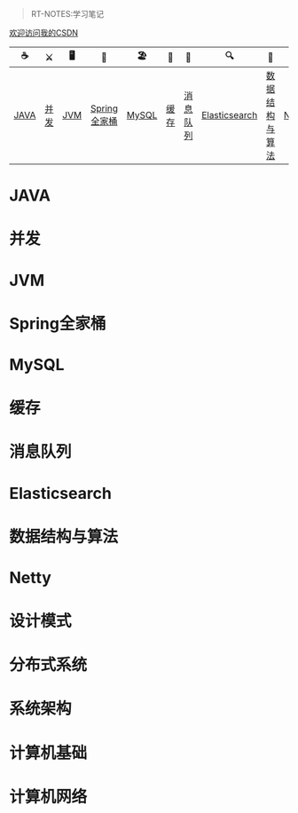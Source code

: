 
>RT-NOTES:学习笔记


[欢迎访问我的CSDN](https://blog.csdn.net/rongtaoup)

<table>
<thead>
<tr>
<th align="center"><g-emoji class="g-emoji" alias="coffee" fallback-src="https://github.githubassets.com/images/icons/emoji/unicode/2615.png">☕</g-emoji></th>
<th align="center"><g-emoji class="g-emoji" alias="crossed_swords" fallback-src="https://github.githubassets.com/images/icons/emoji/unicode/2694.png">⚔️</g-emoji></th>
<th align="center"><g-emoji class="g-emoji" alias="desktop_computer" fallback-src="https://github.githubassets.com/images/icons/emoji/unicode/1f5a5.png">🖥</g-emoji></th>
<th align="center"><g-emoji class="g-emoji" alias="busstop" fallback-src="https://github.githubassets.com/images/icons/emoji/unicode/1f68f.png">🚏</g-emoji></th>
<th align="center"><g-emoji class="g-emoji" alias="beach_umbrella" fallback-src="https://github.githubassets.com/images/icons/emoji/unicode/1f3d6.png">🏖</g-emoji></th>
<th align="center"><g-emoji class="g-emoji" alias="foggy" fallback-src="https://github.githubassets.com/images/icons/emoji/unicode/1f301.png">🌁</g-emoji></th>
<th align="center"><g-emoji class="g-emoji" alias="postbox" fallback-src="https://github.githubassets.com/images/icons/emoji/unicode/1f4ee.png">📮</g-emoji></th>
<th align="center"><g-emoji class="g-emoji" alias="mag" fallback-src="https://github.githubassets.com/images/icons/emoji/unicode/1f50d.png">🔍</g-emoji></th>
<th align="center"><g-emoji class="g-emoji" alias="rocket" fallback-src="https://github.githubassets.com/images/icons/emoji/unicode/1f680.png">🚀</g-emoji></th>
<th align="center"><g-emoji class="g-emoji" alias="rainbow" fallback-src="https://github.githubassets.com/images/icons/emoji/unicode/1f308.png">🌈</g-emoji></th>
<th align="center"><g-emoji class="g-emoji" alias="bar_chart" fallback-src="https://github.githubassets.com/images/icons/emoji/unicode/1f4ca.png">📊</g-emoji></th>
<th align="center"><g-emoji class="g-emoji" alias="bulb" fallback-src="https://github.githubassets.com/images/icons/emoji/unicode/1f4a1.png">💡</g-emoji></th>
<th align="center"><g-emoji class="g-emoji" alias="watermelon" fallback-src="https://github.githubassets.com/images/icons/emoji/unicode/1f349.png">🍉</g-emoji></th>
<th align="center"><g-emoji class="g-emoji" alias="floppy_disk" fallback-src="https://github.githubassets.com/images/icons/emoji/unicode/1f4be.png">💾</g-emoji></th>
<th align="center"><g-emoji class="g-emoji" alias="art" fallback-src="https://github.githubassets.com/images/icons/emoji/unicode/1f3a8.png">🎨</g-emoji></th>
</tr>
</thead>
<tbody>
<tr>
<td align="center"><a href="#JAVA">JAVA</a></td>
<td align="center"><a href="#并发">并发</a></td>
<td align="center"><a href="#JVM">JVM</a></td>
<td align="center"><a href="#Spring全家桶">Spring全家桶</a></td>
<td align="center"><a href="#MySQL">MySQL</a></td>
<td align="center"><a href="#缓存">缓存</a></td>
<td align="center"><a href="#消息队列">消息队列</a></td>
<td align="center"><a href="#Elasticsearch">Elasticsearch</a></td>
<td align="center"><a href="#数据结构与算法">数据结构与算法</a></td>
<td align="center"><a href="#Netty">Netty</a></td>
<td align="center"><a href="#设计模式">设计模式</a></td>
<td align="center"><a href="#分布式系统">分布式系统</a></td>
<td align="center"><a href="#系统架构">系统架构</a></td>
<td align="center"><a href="#计算机基础">计算机基础</a></td>
<td align="center"><a href="#计算机网络">计算机网络</a></td>
</tr>
</tbody>
</table>



# JAVA

# 并发

# JVM

# Spring全家桶

# MySQL

# 缓存

# 消息队列

# Elasticsearch

# 数据结构与算法
# Netty
# 设计模式

# 分布式系统
# 系统架构

# 计算机基础
# 计算机网络


